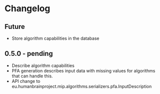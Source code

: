 
# Changelog

## Future

* Store algorithm capabilities in the database

## 0.5.0 - pending

* Describe algorithm capabilities
* PFA generation describes input data with missing values for algorithms that can handle this.
* API change to eu.humanbrainproject.mip.algorithms.serializers.pfa.InputDescription
